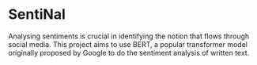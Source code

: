 # SentiNal
Analysing sentiments is crucial in identifying the notion that flows through social media. This project aims to use BERT, a popular transformer model originally proposed by Google to do the sentiment analysis of written text.
